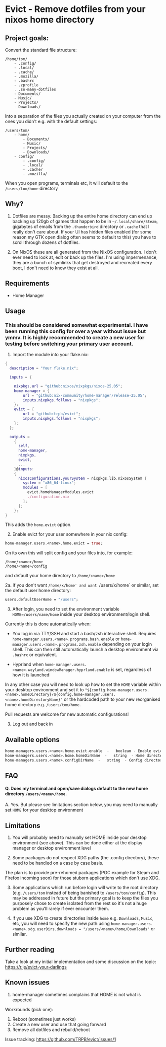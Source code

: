 # Evict - Remove dotfiles from your nixos home directory

## Project goals:

Convert the standard file structure:

```
/home/tom/
    - .config/
    - .local/
    - .cache/
    - .mozilla/
    - .bashrc
    - .zprofile
    . .so-many-dotfiles
    - Documents/
    - Music/
    - Projects/
    - Downloads/
```

Into a separation of the files you actually created on your computer from the ones you didn't e.g. with the default settings:

```
/users/tom/
    - home/
        - Documents/
        - Music/
        - Projects/
        - Downloads/
    - config/
        - .config/
        - .local/
        - .cache/
        - .mozilla/       
```

When you open programs, terminals etc, it will default to the `/users/tom/home` directory 


## Why?

1. Dotfiles are messy. Backing up the entire home directory can end up backing up 120gb of games that happen to be in `~/.local/share/Steam`, gigabytes of emails from the `.thunderbird` directory or `.cache` that I really don't care about. If your UI has hidden files enabled (for some reason my GTK open dialog often seems to default to this) you have to scroll through dozens of dotfiles.


2. On NixOS these are all generated from the NixOS configuration. I don't ever need to look at, edit or back up the files. I'm using impermenance, they are a bunch of symlinks that get destroyed and recreated every boot, I don't need to know they exist at all.

## Requirements

- Home Manager

## Usage

### This should be considered somewhat experimental. I have been running this config for over a year without issue but ymmv. It is highly recommended to create a new user for testing before switching your primary user account.

1. Import the module into your flake.nix:

```nix
{
  description = "Your flake.nix";

  inputs = {

    nixpkgs.url = "github:nixos/nixpkgs/nixos-25.05";
    home-manager = {
        url = "github:nix-community/home-manager/release-25.05";
        inputs.nixpkgs.follows = "nixpkgs";
    };
    evict = {
        url = "github:trpb/evict";
        inputs.nixpkgs.follows = "nixpkgs";
    };
  };

  outputs =
    {
      self,
      home-manager,
      nixpkgs,
      evict,
      ...
    }@inputs:
    {
      nixosConfigurations.yourSystem = nixpkgs.lib.nixosSystem {
        system = "x86_64-linux";
        modules = [
          evict.homeManagerModules.evict
          ./configuration.nix
        ];
      };
    };
}
```

This adds the `home.evict` option.

2. Enable evict for your user somewhere in your nix config:

```nix
home-manager.users.<name>.home.evict = true;
```
On its own this will split config and your files into, for example:

```
/home/<name>/home 
/home/<name>/config
```

and default your home directory to `/home/<name>/home`

2a. If you don't want `/home/x/home' and want `/users/x/home` or similar, set the default user home directory:

```nix
users.defaultUserHome = "/users";
```

3. After login, you need to set the environment variable `HOME=/users/name/home` inside your desktop environment/login shell.

Currently this is done automatically when:

- You log in via TTY/SSH and start a bash/zsh interactive shell. Requires `home-manager.users.<name>.programs.bash.enable` or `home-manager.users.<name>.programs.zsh.enable` depending on your login shell. This can then still automatically launch a desktop environment via `.bashrc` or equivalent.

- Hyprland when `home-manager.users.<name>.wayland.windowManager.hyprland.enable` is set, regardless of how it is launched

In any other case you will need to look up how to set the `HOME` variable within your desktop environment and set it to `"${config.home-manager.users.<name>.homeDirectory}/${config.home-manager.users.<name>.homeDirectoryName}"` or the hardcoded path to your new reorganised home directory e.g. `/users/tom/home`.

Pull requests are welcome for new automatic configurations!


3. Log out and back in

## Available options

```nix
home-managers.users.<name>.home.evict.enable  -   boolean - Enable evicting dotfiles for user <name>
home-managers.users.<name>.home.homeDirName  -   string  - Home directory name, default `home`. Will be placed inside $rootDir
home-managers.users.<name>.configDirName  -   string  - Config directory name, default `config`. Will be placed inside $rootdir
```


## FAQ

#### Q. Does my terminal and open/save dialogs default to the new home directory `/users/<name>/home`.

A. Yes. But please see limitations section below, you may need to manually set `HOME` for your desktop environment 


## Limitations

1. You will probably need to manually set HOME inside your desktop environment (see above). This can be done either at the display manager or desktop environment level

2. Some packages do not respect XDG paths (the .config directory), these need to be handled on a case by case basis.

The plan is to provide pre-rehomed packages (POC example for Steam and Firefox incoming soon) for those stuborn applications which don't use XDG.

3. Some applications which run before login will write to the root directory (e.g. `/users/tom` instead of being banished to `/users/tom/config`). This may be addressed in future but the primary goal is to keep the files you purposely chose to create isolated from the rest so it's not a huge problem as you'll rarely if ever encounter them.

4. If you use XDG to create directories inside `home` e.g. `Downloads`, `Music`, etc, you will need to specify the new path using `home-manager.users.<name>.xdg.userDirs.downloads = "/users/<name>/home/Downloads"` or similar.

## Further reading

Take a look at my initial implementation and some discussion on the topic: https://r.je/evict-your-darlings

## Known issues

1. home-manager sometimes complains that HOME is not what is expected

Workrounds (pick one):

1. Reboot (sometimes just works)
2. Create a new user and use that going forward
3. Remove all dotfiles and rebuild/reboot 

Issue tracking: https://github.com/TRPB/evict/issues/1


